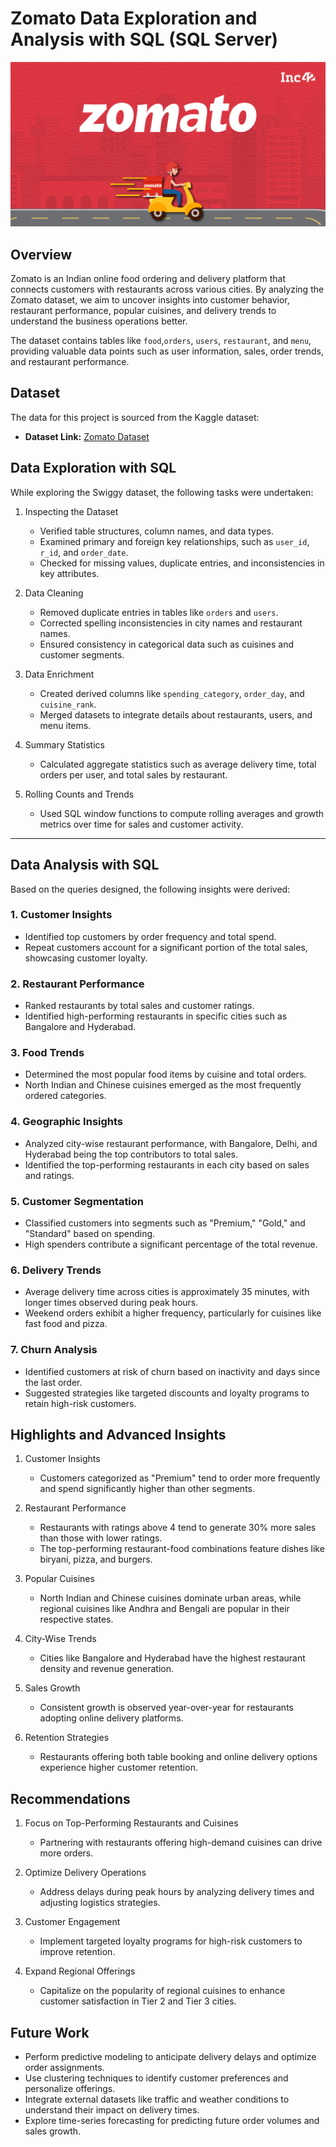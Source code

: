 # Zomato Data Exploration and Analysis with SQL (SQL Server)
![Zomato](image.jpg)


## Overview
Zomato is an Indian online food ordering and delivery platform that connects customers with restaurants across various cities. By analyzing the Zomato dataset, we aim to uncover insights into customer behavior, restaurant performance, popular cuisines, and delivery trends to understand the business operations better. 

The dataset contains tables like `food`,`orders`, `users`, `restaurant`, and `menu`, providing valuable data points such as user information, sales, order trends, and restaurant performance.

## Dataset

The data for this project is sourced from the Kaggle dataset:

- **Dataset Link:** [Zomato Dataset](https://www.kaggle.com/datasets/anas123siddiqui/zomato-database)
  
## Data Exploration with SQL

While exploring the Swiggy dataset, the following tasks were undertaken:

1. Inspecting the Dataset
   - Verified table structures, column names, and data types.
   - Examined primary and foreign key relationships, such as `user_id`, `r_id`, and `order_date`.
   - Checked for missing values, duplicate entries, and inconsistencies in key attributes.

2. Data Cleaning
   - Removed duplicate entries in tables like `orders` and `users`.
   - Corrected spelling inconsistencies in city names and restaurant names.
   - Ensured consistency in categorical data such as cuisines and customer segments.

3. Data Enrichment
   - Created derived columns like `spending_category`, `order_day`, and `cuisine_rank`.
   - Merged datasets to integrate details about restaurants, users, and menu items.

4. Summary Statistics
   - Calculated aggregate statistics such as average delivery time, total orders per user, and total sales by restaurant.

5. Rolling Counts and Trends
   - Used SQL window functions to compute rolling averages and growth metrics over time for sales and customer activity.

---

## Data Analysis with SQL

Based on the queries designed, the following insights were derived:

### 1. Customer Insights
- Identified top customers by order frequency and total spend.
- Repeat customers account for a significant portion of the total sales, showcasing customer loyalty.

### 2. Restaurant Performance
- Ranked restaurants by total sales and customer ratings.
- Identified high-performing restaurants in specific cities such as Bangalore and Hyderabad.

### 3. Food Trends
- Determined the most popular food items by cuisine and total orders.
- North Indian and Chinese cuisines emerged as the most frequently ordered categories.

### 4. Geographic Insights
- Analyzed city-wise restaurant performance, with Bangalore, Delhi, and Hyderabad being the top contributors to total sales.
- Identified the top-performing restaurants in each city based on sales and ratings.

### 5. Customer Segmentation
- Classified customers into segments such as "Premium," "Gold," and "Standard" based on spending.
- High spenders contribute a significant percentage of the total revenue.

### 6. Delivery Trends
- Average delivery time across cities is approximately 35 minutes, with longer times observed during peak hours.
- Weekend orders exhibit a higher frequency, particularly for cuisines like fast food and pizza.

### 7. Churn Analysis
- Identified customers at risk of churn based on inactivity and days since the last order.
- Suggested strategies like targeted discounts and loyalty programs to retain high-risk customers.


## Highlights and Advanced Insights

1. Customer Insights
   - Customers categorized as "Premium" tend to order more frequently and spend significantly higher than other segments.

2. Restaurant Performance
   - Restaurants with ratings above 4 tend to generate 30% more sales than those with lower ratings.
   - The top-performing restaurant-food combinations feature dishes like biryani, pizza, and burgers.

3. Popular Cuisines
   - North Indian and Chinese cuisines dominate urban areas, while regional cuisines like Andhra and Bengali are popular in their respective states.

4. City-Wise Trends
   - Cities like Bangalore and Hyderabad have the highest restaurant density and revenue generation.

5. Sales Growth
   - Consistent growth is observed year-over-year for restaurants adopting online delivery platforms.

6. Retention Strategies
   - Restaurants offering both table booking and online delivery options experience higher customer retention.


## Recommendations

1. Focus on Top-Performing Restaurants and Cuisines
   - Partnering with restaurants offering high-demand cuisines can drive more orders.

2. Optimize Delivery Operations
   - Address delays during peak hours by analyzing delivery times and adjusting logistics strategies.

3. Customer Engagement
   - Implement targeted loyalty programs for high-risk customers to improve retention.

4. Expand Regional Offerings
   - Capitalize on the popularity of regional cuisines to enhance customer satisfaction in Tier 2 and Tier 3 cities.


## Future Work

- Perform predictive modeling to anticipate delivery delays and optimize order assignments.
- Use clustering techniques to identify customer preferences and personalize offerings.
- Integrate external datasets like traffic and weather conditions to understand their impact on delivery times.
- Explore time-series forecasting for predicting future order volumes and sales growth.
